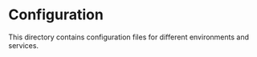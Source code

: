 # Configuration

This directory contains configuration files for different environments and services.